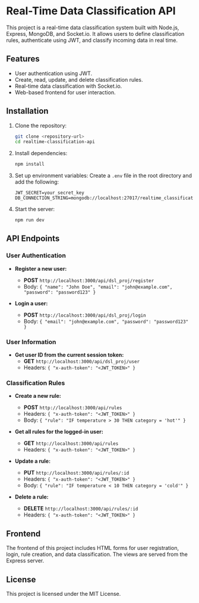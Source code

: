 # Real-Time Data Classification API

This project is a real-time data classification system built with Node.js, Express, MongoDB, and Socket.io. It allows users to define classification rules, authenticate using JWT, and classify incoming data in real time.

## Features

- User authentication using JWT.
- Create, read, update, and delete classification rules.
- Real-time data classification with Socket.io.
- Web-based frontend for user interaction.

## Installation

1. Clone the repository:
    ```bash
    git clone <repository-url>
    cd realtime-classification-api
    ```

2. Install dependencies:
    ```bash
    npm install
    ```

3. Set up environment variables:
    Create a `.env` file in the root directory and add the following:
    ```env
    JWT_SECRET=your_secret_key
    DB_CONNECTION_STRING=mongodb://localhost:27017/realtime_classification
    ```

4. Start the server:
    ```bash
    npm run dev
    ```

## API Endpoints

### User Authentication

- **Register a new user:**
    - **POST** `http://localhost:3000/api/dsl_proj/register`
    - Body: `{ "name": "John Doe", "email": "john@example.com", "password": "password123" }`

- **Login a user:**
    - **POST** `http://localhost:3000/api/dsl_proj/login`
    - Body: `{ "email": "john@example.com", "password": "password123" }`

### User Information

- **Get user ID from the current session token:**
    - **GET** `http://localhost:3000/api/dsl_proj/user`
    - Headers: `{ "x-auth-token": "<JWT_TOKEN>" }`

### Classification Rules

- **Create a new rule:**
    - **POST** `http://localhost:3000/api/rules`
    - Headers: `{ "x-auth-token": "<JWT_TOKEN>" }`
    - Body: `{ "rule": "IF temperature > 30 THEN category = 'hot'" }`

- **Get all rules for the logged-in user:**
    - **GET** `http://localhost:3000/api/rules`
    - Headers: `{ "x-auth-token": "<JWT_TOKEN>" }`

- **Update a rule:**
    - **PUT** `http://localhost:3000/api/rules/:id`
    - Headers: `{ "x-auth-token": "<JWT_TOKEN>" }`
    - Body: `{ "rule": "IF temperature < 10 THEN category = 'cold'" }`

- **Delete a rule:**
    - **DELETE** `http://localhost:3000/api/rules/:id`
    - Headers: `{ "x-auth-token": "<JWT_TOKEN>" }`


## Frontend

The frontend of this project includes HTML forms for user registration, login, rule creation, and data classification. The views are served from the Express server.

## License

This project is licensed under the MIT License.
